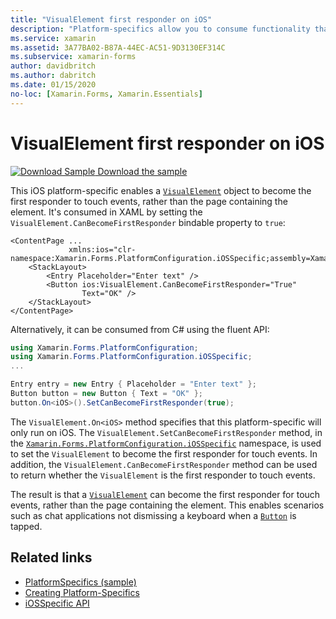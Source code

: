 ```yaml
---
title: "VisualElement first responder on iOS"
description: "Platform-specifics allow you to consume functionality that's only available on a specific platform, without implementing custom renderers or effects. This article explains how to consume the iOS platform-specific that enables a VisualElement object to become the first responder to touch events."
ms.service: xamarin
ms.assetid: 3A77BA02-B87A-44EC-AC51-9D3130EF314C
ms.subservice: xamarin-forms
author: davidbritch
ms.author: dabritch
ms.date: 01/15/2020
no-loc: [Xamarin.Forms, Xamarin.Essentials]
---
```


# VisualElement first responder on iOS

[![Download Sample](~/media/shared/download.png) Download the sample](/samples/xamarin/xamarin-forms-samples/userinterface-platformspecifics)

This iOS platform-specific enables a [`VisualElement`](xref:Xamarin.Forms.VisualElement) object to become the first responder to touch events, rather than the page containing the element. It's consumed in XAML by setting the `VisualElement.CanBecomeFirstResponder` bindable property to `true`:

```xaml
<ContentPage ...
             xmlns:ios="clr-namespace:Xamarin.Forms.PlatformConfiguration.iOSSpecific;assembly=Xamarin.Forms.Core">
    <StackLayout>
        <Entry Placeholder="Enter text" />
        <Button ios:VisualElement.CanBecomeFirstResponder="True"
                Text="OK" />
    </StackLayout>
</ContentPage>
```

Alternatively, it can be consumed from C# using the fluent API:

```csharp
using Xamarin.Forms.PlatformConfiguration;
using Xamarin.Forms.PlatformConfiguration.iOSSpecific;
...

Entry entry = new Entry { Placeholder = "Enter text" };
Button button = new Button { Text = "OK" };
button.On<iOS>().SetCanBecomeFirstResponder(true);
```

The `VisualElement.On<iOS>` method specifies that this platform-specific will only run on iOS. The `VisualElement.SetCanBecomeFirstResponder` method, in the [`Xamarin.Forms.PlatformConfiguration.iOSSpecific`](xref:Xamarin.Forms.PlatformConfiguration.iOSSpecific) namespace, is used to set the `VisualElement` to become the first responder for touch events. In addition, the `VisualElement.CanBecomeFirstResponder` method can be used to return whether the `VisualElement` is the first responder to touch events.

The result is that a [`VisualElement`](xref:Xamarin.Forms.VisualElement) can become the first responder for touch events, rather than the page containing the element. This enables scenarios such as chat applications not dismissing a keyboard when a [`Button`](xref:Xamarin.Forms.Button) is tapped.

## Related links

- [PlatformSpecifics (sample)](/samples/xamarin/xamarin-forms-samples/userinterface-platformspecifics)
- [Creating Platform-Specifics](~/xamarin-forms/platform/platform-specifics/index.md#creating-platform-specifics)
- [iOSSpecific API](xref:Xamarin.Forms.PlatformConfiguration.iOSSpecific)